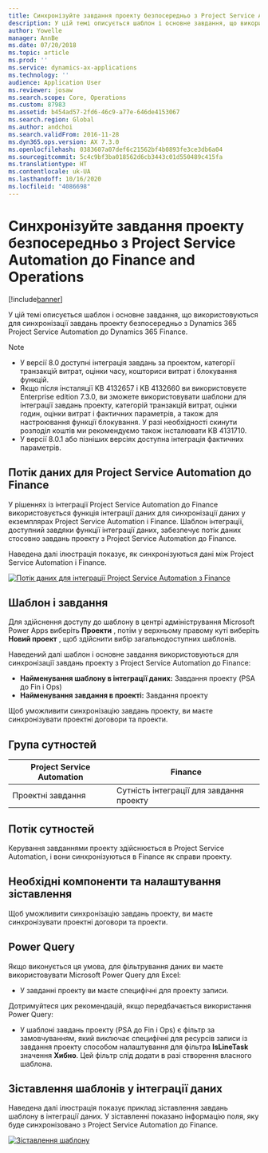 ```yaml
---
title: Синхронізуйте завдання проекту безпосередньо з Project Service Automation до Finance and Operations
description: У цій темі описується шаблон і основне завдання, що використовуються для синхронізації завдань проекту безпосередньо з Microsoft Dynamics 365 Project Service Automation до Dynamics 365 Finance.
author: Yowelle
manager: AnnBe
ms.date: 07/20/2018
ms.topic: article
ms.prod: ''
ms.service: dynamics-ax-applications
ms.technology: ''
audience: Application User
ms.reviewer: josaw
ms.search.scope: Core, Operations
ms.custom: 87983
ms.assetid: b454ad57-2fd6-46c9-a77e-646de4153067
ms.search.region: Global
ms.author: andchoi
ms.search.validFrom: 2016-11-28
ms.dyn365.ops.version: AX 7.3.0
ms.openlocfilehash: 0383607a07def6c21562bf4b0893fe3ce3db6a04
ms.sourcegitcommit: 5c4c9bf3ba018562d6cb3443c01d550489c415fa
ms.translationtype: HT
ms.contentlocale: uk-UA
ms.lasthandoff: 10/16/2020
ms.locfileid: "4086698"
---
```

# <a name="synchronize-project-tasks-directly-from-project-service-automation-to-finance-and-operations"></a>Синхронізуйте завдання проекту безпосередньо з Project Service Automation до Finance and Operations

[!include[banner](../includes/banner.md)]

У цій темі описується шаблон і основне завдання, що використовуються для синхронізації завдань проекту безпосередньо з Dynamics 365 Project Service Automation до Dynamics 365 Finance.

> [!NOTE]
> - У версії 8.0 доступні інтеграція завдань за проектом, категорії транзакцій витрат, оцінки часу, кошториси витрат і блокування функцій.
> - Якщо після інсталяції KB 4132657 і KB 4132660 ви використовуєте Enterprise edition 7.3.0, ви зможете використовувати шаблони для інтеграції завдань проекту, категорій транзакцій витрат, оцінки годин, оцінки витрат і фактичних параметрів, а також для настроювання функції блокування. У разі необхідності скинути розподіл коштів ми рекомендуємо також інсталювати KB 4131710.
> - У версії 8.0.1 або пізніших версіях доступна інтеграція фактичних параметрів.

## <a name="data-flow-for-project-service-automation-to-finance"></a>Потік даних для Project Service Automation до Finance

У рішеннях із інтеграції Project Service Automation до Finance використовується функція інтеграції даних для синхронізації даних у екземплярах Project Service Automation і Finance. Шаблон інтеграції, доступний завдяки функції інтеграції даних, забезпечує потік даних стосовно завдань проекту з Project Service Automation до Finance.

Наведена далі ілюстрація показує, як синхронізуються дані між Project Service Automation і Finance.

[![Потік даних для інтеграції Project Service Automation з Finance](./media/ProjectTasksFlow.png)](./media/ProjectTasksFlow.png)

## <a name="template-and-task"></a>Шаблон і завдання

Для здійснення доступу до шаблону в центрі адміністрування Microsoft Power Apps виберіть **Проекти** , потім у верхньому правому куті виберіть **Новий проект** , щоб здійснити вибір загальнодоступних шаблонів.

Наведений далі шаблон і основне завдання використовуються для синхронізації завдань проекту з Project Service Automation до Finance:

- **Найменування шаблону в інтеграції даних:** Завдання проекту (PSA до Fin і Ops)
- **Найменування завдання в проекті:** Завдання проекту

Щоб уможливити синхронізацію завдань проекту, ви маєте синхронізувати проектні договори та проекти.

## <a name="entity-set"></a>Група сутностей

| Project Service Automation | Finance                             |
|----------------------------|-------------------------------------|
| Проектні завдання              | Сутність інтеграції для завдання проекту |

## <a name="entity-flow"></a>Потік сутностей

Керування завданнями проекту здійснюється в Project Service Automation, і вони синхронізуються в Finance як справи проекту.

## <a name="prerequisites-and-mapping-setup"></a>Необхідні компоненти та налаштування зіставлення

Щоб уможливити синхронізацію завдань проекту, ви маєте синхронізувати проектні договори та проекти.

## <a name="power-query"></a>Power Query

Якщо виконується ця умова, для фільтрування даних ви маєте використовувати Microsoft Power Query для Excel:

- У завданні проекту ви маєте специфічні для проекту записи.

Дотримуйтеся цих рекомендацій, якщо передбачається використання Power Query:

- У шаблоні завдань проекту (PSA до Fin і Ops) є фільтр за замовчуванням, який виключає специфічні для ресурсів записи із завдання проекту способом налаштування для фільтра **IsLineTask** значення **Хибно**. Цей фільтр слід додати в разі створення власного шаблона.

## <a name="template-mapping-in-data-integration"></a>Зіставлення шаблонів у інтеграції даних

Наведена далі ілюстрація показує приклад зіставлення завдань шаблону в інтеграції даних. У зіставленні показано інформацію поля, яку буде синхронізовано з Project Service Automation до Finance.

[![Зіставлення шаблону](./media/ProjectTasksMapping.png)](./media/ProjectTasksMapping.png)
